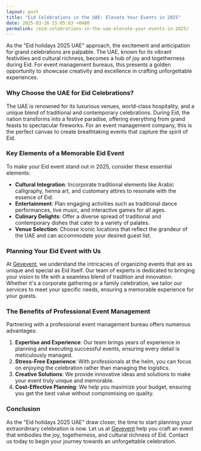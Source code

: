 ```yaml
---
layout: post
title: "Eid Celebrations in the UAE: Elevate Your Events in 2025"
date: 2025-03-26 15:05:03 +0400
permalink: /eid-celebrations-in-the-uae-elevate-your-events-in-2025/
---
```



As the "Eid holidays 2025 UAE" approach, the excitement and anticipation for grand celebrations are palpable. The UAE, known for its vibrant festivities and cultural richness, becomes a hub of joy and togetherness during Eid. For event management bureaus, this presents a golden opportunity to showcase creativity and excellence in crafting unforgettable experiences.

### Why Choose the UAE for Eid Celebrations?

The UAE is renowned for its luxurious venues, world-class hospitality, and a unique blend of traditional and contemporary celebrations. During Eid, the nation transforms into a festive paradise, offering everything from grand feasts to spectacular fireworks. For an event management company, this is the perfect canvas to create breathtaking events that capture the spirit of Eid.

### Key Elements of a Memorable Eid Event

To make your Eid event stand out in 2025, consider these essential elements:

- **Cultural Integration**: Incorporate traditional elements like Arabic calligraphy, henna art, and customary attires to resonate with the essence of Eid.
- **Entertainment**: Plan engaging activities such as traditional dance performances, live music, and interactive games for all ages.
- **Culinary Delights**: Offer a diverse spread of traditional and contemporary dishes that cater to a variety of palates.
- **Venue Selection**: Choose iconic locations that reflect the grandeur of the UAE and can accommodate your desired guest list.

### Planning Your Eid Event with Us

At [Gevevent](https://geventm.com/), we understand the intricacies of organizing events that are as unique and special as Eid itself. Our team of experts is dedicated to bringing your vision to life with a seamless blend of tradition and innovation. Whether it's a corporate gathering or a family celebration, we tailor our services to meet your specific needs, ensuring a memorable experience for your guests.

### The Benefits of Professional Event Management

Partnering with a professional event management bureau offers numerous advantages:

1. **Expertise and Experience**: Our team brings years of experience in planning and executing successful events, ensuring every detail is meticulously managed.
2. **Stress-Free Experience**: With professionals at the helm, you can focus on enjoying the celebration rather than managing the logistics.
3. **Creative Solutions**: We provide innovative ideas and solutions to make your event truly unique and memorable.
4. **Cost-Effective Planning**: We help you maximize your budget, ensuring you get the best value without compromising on quality.

### Conclusion

As the "Eid holidays 2025 UAE" draw closer, the time to start planning your extraordinary celebration is now. Let us at [Gevevent](https://geventm.com/) help you craft an event that embodies the joy, togetherness, and cultural richness of Eid. Contact us today to begin your journey towards an unforgettable celebration.